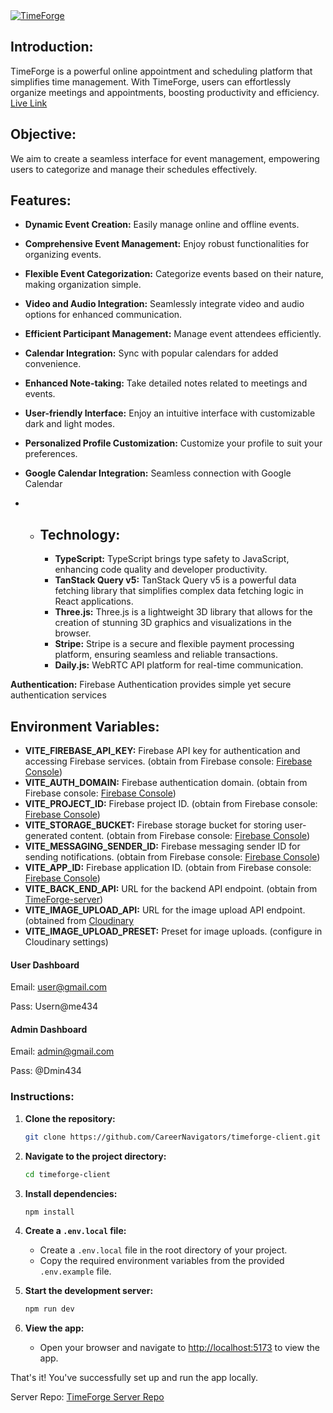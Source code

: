 <a href="https://timeforge.vercel.app/" target="_blank" rel="noopener" align="center">
  <picture>
    <source media="(prefers-color-scheme: dark)" alt="TimeForge" srcset="https://res.cloudinary.com/dv2wmpi4s/image/upload/v1709745106/ssimcufvedhry2knorma.png" align="center"/>
    <img alt="TimeForge" src="https://res.cloudinary.com/dv2wmpi4s/image/upload/v1709745106/ssimcufvedhry2knorma.png" align="center"/>
  </picture>
</a>

## Introduction:

TimeForge is a powerful online appointment and scheduling platform that simplifies time management. With TimeForge, users can effortlessly organize meetings and appointments, boosting productivity and efficiency.
[Live Link](https://timeforge.vercel.app/)

## Objective:

We aim to create a seamless interface for event management, empowering users to categorize and manage their schedules effectively.

## Features:

- **Dynamic Event Creation:** Easily manage online and offline events.
- **Comprehensive Event Management:** Enjoy robust functionalities for organizing events.
- **Flexible Event Categorization:** Categorize events based on their nature, making organization simple.
- **Video and Audio Integration:** Seamlessly integrate video and audio options for enhanced communication.
- **Efficient Participant Management:** Manage event attendees efficiently.
- **Calendar Integration:** Sync with popular calendars for added convenience.
- **Enhanced Note-taking:** Take detailed notes related to meetings and events.
- **User-friendly Interface:** Enjoy an intuitive interface with customizable dark and light modes.
- **Personalized Profile Customization:** Customize your profile to suit your preferences.
- **Google Calendar Integration:** Seamless connection with Google Calendar

- - ## Technology:

    - **TypeScript:** TypeScript brings type safety to JavaScript, enhancing code quality and developer productivity.
    - **TanStack Query v5:** TanStack Query v5 is a powerful data fetching library that simplifies complex data fetching logic in React applications.
    - **Three.js:** Three.js is a lightweight 3D library that allows for the creation of stunning 3D graphics and visualizations in the browser.
    - **Stripe:** Stripe is a secure and flexible payment processing platform, ensuring seamless and reliable transactions.
    - **Daily.js:** WebRTC API platform for real-time communication.

**Authentication:** Firebase Authentication provides simple yet secure authentication services

## Environment Variables:

- **VITE_FIREBASE_API_KEY:** Firebase API key for authentication and accessing Firebase services. (obtain from Firebase console: [Firebase Console](https://console.firebase.google.com/))
- **VITE_AUTH_DOMAIN:** Firebase authentication domain. (obtain from Firebase console: [Firebase Console](https://console.firebase.google.com/))
- **VITE_PROJECT_ID:** Firebase project ID. (obtain from Firebase console: [Firebase Console](https://console.firebase.google.com/))
- **VITE_STORAGE_BUCKET:** Firebase storage bucket for storing user-generated content. (obtain from Firebase console: [Firebase Console](https://console.firebase.google.com/))
- **VITE_MESSAGING_SENDER_ID:** Firebase messaging sender ID for sending notifications. (obtain from Firebase console: [Firebase Console](https://console.firebase.google.com/))
- **VITE_APP_ID:** Firebase application ID. (obtain from Firebase console: [Firebase Console](https://console.firebase.google.com/))
- **VITE_BACK_END_API:** URL for the backend API endpoint. (obtain from [TimeForge-server](https://github.com/CareerNavigators/timeforge-server))
- **VITE_IMAGE_UPLOAD_API:** URL for the image upload API endpoint. (obtained from [Cloudinary](https://cloudinary.com/)
- **VITE_IMAGE_UPLOAD_PRESET:** Preset for image uploads. (configure in Cloudinary settings)

#### User Dashboard

Email: user@gmail.com

Pass: Usern@me434

#### Admin Dashboard

Email: admin@gmail.com

Pass: @Dmin434

### Instructions:

1. **Clone the repository:**

   ```bash
   git clone https://github.com/CareerNavigators/timeforge-client.git
   ```

2. **Navigate to the project directory:**

   ```bash
   cd timeforge-client
   ```

3. **Install dependencies:**

   ```bash
   npm install
   ```

4. **Create a `.env.local` file:**

   - Create a `.env.local` file in the root directory of your project.
   - Copy the required environment variables from the provided `.env.example` file.

5. **Start the development server:**

   ```bash
   npm run dev
   ```

6. **View the app:**

   - Open your browser and navigate to [http://localhost:5173](http://localhost:5173) to view the app.

That's it! You've successfully set up and run the app locally.

Server Repo: [TimeForge Server Repo](https://github.com/CareerNavigators/timeforge-server)

